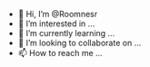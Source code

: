 - 👋 Hi, I’m @Roomnesr
- 👀 I’m interested in ...
- 🌱 I’m currently learning ...
- 💞️ I’m looking to collaborate on ...
- 📫 How to reach me ...

<!---
Roomnesr/Roomnesr is a ✨ special ✨ repository because its `README.md` (this file) appears on your GitHub profile.
You can click the Preview link to take a look at your changes.
--->
